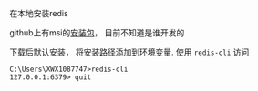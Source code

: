 在本地安装redis

github上有msi的[安装包](https://github.com/microsoftarchive/redis/releases)， 目前不知道是谁开发的

下载后默认安装， 将安装路径添加到环境变量. 使用 `redis-cli` 访问

```shell
C:\Users\XWX1087747>redis-cli
127.0.0.1:6379> quit
```

